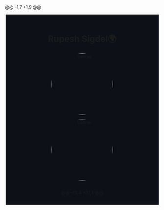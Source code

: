 @@ -1,7 +1,9 @@
<div style="background-color: #0d1117; padding: 20px; border: 2px solid #ffffff;"><h1 align="center"> Rupesh Sigdel🌍</h1>
<div style="text-align: center;">
  <img style="vertical-align: top; border-radius: 50%;" alt="banner" height="200px" src="https://i.pinimg.com/originals/54/e3/7d/54e37d8074ebcde1d96c77d7b2a7f310.gif">
</div>
<p align="center">
  <img src="https://i.pinimg.com/originals/54/e3/7d/54e37d8074ebcde1d96c77d7b2a7f310.gif" alt="banner" height="200px" style="vertical-align: top; border-radius: 50%;">
</p>


<br>
<div id="badges" align="center" style="margin-top:-10px justify-content:center;">
<div style="display: flex; justify-content: center;">
@@ -79,4 +81,4 @@
</p>

</div>
</div>
</div>
